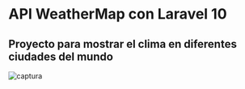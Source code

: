 # API WeatherMap con Laravel 10

## Proyecto para mostrar el clima en diferentes ciudades del mundo

![captura](https://raw.githubusercontent.com/gsanchez1687/weathermap/feature/search-city-v1/public/captura/Captura.png)